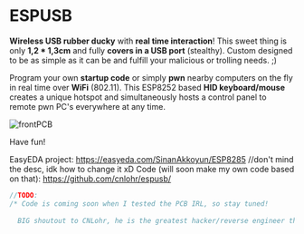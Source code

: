 # ESPUSB
<b>Wireless USB rubber ducky</b> with <b>real time interaction</b>!
This sweet thing is only <b>1,2 * 1,3cm</b> and fully <b>covers in a USB port</b> (stealthy).
Custom designed to be as simple as it can be and fulfill your malicious or trolling needs. ;)

Program your own <b>startup code</b> or simply <b>pwn</b> nearby computers on the fly in real time over <b>WiFi</b> (802.11). This ESP8252 based <b>HID keyboard/mouse</b> creates a unique hotspot and simultaneously hosts a control panel to remote pwn PC's everywhere at any time.

![frontPCB](https://github.com/SinanAkkoyun/ESPUSB/PCB_front.png)

Have fun!

EasyEDA project: https://easyeda.com/SinanAkkoyun/ESP8285 //don't mind the desc, idk how to change it xD
Code (will soon make my own code based on that): https://github.com/cnlohr/espusb/

```js
//TODO:
/* Code is coming soon when I tested the PCB IRL, so stay tuned!
  
  BIG shoutout to CNLohr, he is the greatest hacker/reverse engineer that I know from YouTube, he hardcoded the whole USB HID stack himself, the ESP does not natively support USB protocols! */
```
